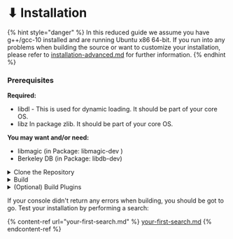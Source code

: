 # ⬇ Installation

{% hint style="danger" %}
In this reduced guide we assume you have g++/gcc-10 installed and are running Ubuntu x86 64-bit. If you run into any problems when building the source or want to customize your installation, please refer to [installation-advanced.md](../handbook/installation-advanced.md "mention") for further information.
{% endhint %}

### Prerequisites

**Required:**

* libdl - This is used for dynamic loading. It should be part of your core OS.
* libz In package zlib. It should be part of your core OS.

**You may want and/or need:**

* libmagic (in Package: libmagic-dev )
* Berkeley DB (in Package: libdb-dev)

<details>

<summary>Clone the Repository</summary>

Pull source from `master` using

```bash
git clone https://github.com/re-Isearch/re-Isearch.git
```

</details>

<details>

<summary>Build</summary>

Go into the `build/` directory

```bash
cd re-Isearch/build/
```
Remove old objects ;)
```bash
make clean
```
Run the Makefile 
Make sure that you are using the makefile for your OS!
for example for Ubuntu:
```bash
make -f Makefile.ubuntu
```


</details>

<details>

<summary>(Optional) Build Plugins</summary>

If you want to use plugins (e.g. for indexing PDFs or other (third party) doctypes), install them using

```bash
make Plugins
```

</details>

If your console didn't return any errors when building, you should be got to go. Test your installation by performing a search:

{% content-ref url="your-first-search.md" %}
[your-first-search.md](your-first-search.md)
{% endcontent-ref %}
